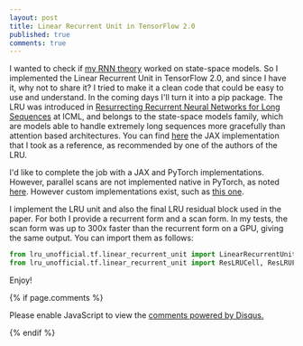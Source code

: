 ```yaml
---
layout: post
title: Linear Recurrent Unit in TensorFlow 2.0
published: true
comments: true
---
```


I wanted to check if [my RNN theory](https://arxiv.org/abs/2308.12075) worked on state-space models.
So I implemented the Linear Recurrent Unit in TensorFlow 2.0, and since I have it, why not to share it?
I tried to make it a clean code that could be easy to use and understand. In the coming days I'll turn it into a pip package.
The LRU was introduced in [Resurrecting Recurrent Neural Networks for Long Sequences](https://dl.acm.org/doi/10.5555/3618408.3619518) at ICML, and 
belongs to the state-space models family, which are models able to handle extremely long sequences more
gracefully than attention based architectures. You can find [here](https://github.com/NicolasZucchet/minimal-LRU/blob/main/lru/model.py)
the JAX implementation that I took as a reference, as recommended by one of the authors of the LRU.

I'd like to complete the job with a JAX and PyTorch implementations. 
However, parallel scans are not implemented 
native in PyTorch, as noted [here](https://github.com/pytorch/pytorch/issues/95408).
However custom implementations exist, such as [this one](https://github.com/i404788/s5-pytorch/blob/74e2fdae00b915a62c914bf3615c0b8a4279eb84/s5/jax_compat.py).

I implement the LRU unit and also the final LRU residual block used in the paper. For both
I provide a recurrent form and a scan form. In my tests, the scan form was up to 300x faster
than the recurrent form on a GPU, giving the same output. You can import them as follows:


```python
from lru_unofficial.tf.linear_recurrent_unit import LinearRecurrentUnitCell, LinearRecurrentUnitFFN
from lru_unofficial.tf.linear_recurrent_unit import ResLRUCell, ResLRUFFN
```

Enjoy!

{% if page.comments %} 



<div id="disqus_thread"></div>
<script>

/**
*  RECOMMENDED CONFIGURATION VARIABLES: EDIT AND UNCOMMENT THE SECTION BELOW TO INSERT DYNAMIC VALUES FROM YOUR PLATFORM OR CMS.
*  LEARN WHY DEFINING THESE VARIABLES IS IMPORTANT: https://disqus.com/admin/universalcode/#configuration-variables*/
/*
var disqus_config = function () {
this.page.url = PAGE_URL;  // Replace PAGE_URL with your page's canonical URL variable
this.page.identifier = PAGE_IDENTIFIER; // Replace PAGE_IDENTIFIER with your page's unique identifier variable
};
*/
(function() { // DON'T EDIT BELOW THIS LINE
var d = document, s = d.createElement('script');
s.src = 'https://https-lucehe-github-io.disqus.com/embed.js';
s.setAttribute('data-timestamp', +new Date());
(d.head || d.body).appendChild(s);
})();
</script>
<noscript>Please enable JavaScript to view the <a href="https://disqus.com/?ref_noscript">comments powered by Disqus.</a></noscript>



{% endif %}
